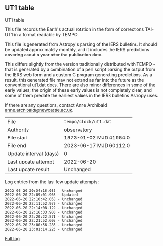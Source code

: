 
## UT1 table

UT1 table

This file records the Earth's actual rotation in the form of
corrections TAI-UT1 in a format readable by TEMPO.

This file is generated from Astropy's parsing of the IERS
bulletins. It should be updated approximately monthly, and it
includes the IERS predictions covering about a year after the
publication date.

This differs slightly from the version traditionally distributed
with TEMPO - that is generated by a combination of a perl script
parsing the output from the IERS web form and a custom C program
generating predictions. As a result, this generated file may not
extend as far into the future as the conventional ut1.dat does.
There are also minor differences in some of the early values; the
origin of these early values is not completely clear, and some of
them predate the earliest values in the IERS bulletins Astropy uses.

If there are any questions, contact Anne Archibald
<anne.archibald@newcastle.ac.uk>.

|     |     |
|:--- |:--- |
| File | `tempo/clock/ut1.dat` |
| Authority | observatory |
| File start | 1973-01-02 MJD 41684.0 |
| File end | 2023-06-17 MJD 60112.0 |
| Update interval (days) | 0 |
| Last update attempt | 2022-06-20 |
| Last update result | Unchanged |

Log entries from the last few update attempts:
```
2022-06-20 20:34:16.038 - Unchanged
2022-06-20 22:09:01.968 - Updated
2022-06-20 22:10:42.058 - Unchanged
2022-06-20 22:11:52.979 - Unchanged
2022-06-20 22:14:08.129 - Unchanged
2022-06-20 22:16:33.900 - Unchanged
2022-06-20 22:20:22.571 - Unchanged
2022-06-20 22:21:52.605 - Unchanged
2022-06-20 23:00:56.286 - Unchanged
2022-06-20 23:01:14.223 - Unchanged
```
[Full log](https://raw.githubusercontent.com/ipta/pulsar-clock-corrections/main/log/tempo/clock/ut1.dat.log)
